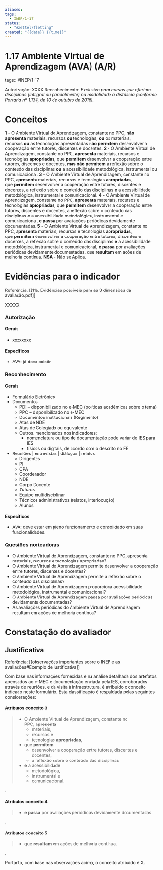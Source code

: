 ```yaml
---
aliases: 
tags:
  - INEP/1-17
status:
  - "#zettel/fletting"
created: "{{date}} {{time}}"
---
```

# 1.17 Ambiente Virtual de Aprendizagem (AVA) (A/R)

tags:: #INEP/1-17

Autorização: XXXX
Reconhecimento: *Exclusivo para cursos que ofertam disciplinas (integral ou parcialmente) na modalidade a distância (conforme Portaria nº 1.134, de 10 de outubro de 2016).*

# Conceitos

**1** - O Ambiente Virtual de Aprendizagem, constante no PPC, **não apresenta** materiais, recursos **ou** tecnologias; **ou** os materiais, recursos **ou** as tecnologias apresentadas **não permitem** desenvolver a cooperação entre tutores, discentes e docentes.
**2** - O Ambiente Virtual de Aprendizagem, constante no PPC, **apresenta** materiais, recursos e tecnologias **apropriadas**, que **permitem** desenvolver a cooperação entre tutores, discentes e docentes, **mas não permitem** a reflexão sobre o conteúdo das disciplinas **ou** a acessibilidade metodológica, instrumental ou comunicacional.
**3** - O Ambiente Virtual de Aprendizagem, constante no PPC, **apresenta** materiais, recursos e tecnologias **apropriadas**, que **permitem** desenvolver a cooperação entre tutores, discentes e docentes, a reflexão sobre o conteúdo das disciplinas **e** a acessibilidade metodológica, instrumental e comunicacional.
**4** - O Ambiente Virtual de Aprendizagem, constante no PPC, **apresenta** materiais, recursos e tecnologias **apropriadas**, que **permitem** desenvolver a cooperação entre tutores, discentes e docentes, a reflexão sobre o conteúdo das disciplinas **e** a acessibilidade metodológica, instrumental e comunicacional, **e passa** por avaliações periódicas devidamente documentadas.
**5** - O Ambiente Virtual de Aprendizagem, constante no PPC, **apresenta** materiais, recursos e tecnologias **apropriadas**, que **permitem** desenvolver a cooperação entre tutores, discentes e docentes, a reflexão sobre o conteúdo das disciplinas **e** a acessibilidade metodológica, instrumental e comunicacional, **e passa** por avaliações periódicas devidamente documentadas, que **resultam** em ações de melhoria contínua.
**NSA** - Não se Aplica.

# Evidências para o indicador

Referência: [[11a. Evidências possíveis para as 3 dimensões da avaliação.pdf]]

XXXXX

### Autorização

#### Gerais

- xxxxxxxx

#### Específicos

- AVA: já deve existir

### Reconhecimento

#### Gerais

- Formulário Eletrônico
- Documentos
 	- PDI – disponibilizado no e-MEC (políticas acadêmicas sobre o tema)
 	- PPC – disponibilizado no e-MEC
 	- Documentos institucionais (Regimento)
 	- Atas de NDE
 	- Atas de Colegiado ou equivalente
 	- Outros, mencionados nos indicadores:
  		- nomenclatura ou tipo de documentação pode variar de IES para IES
  		- físicos ou digitais, de acordo com o descrito no FE
- Reuniões | entrevistas | diálogos | relatos
 	- Dirigentes
 	- PI
 	- CPA
 	- Coordenador
 	- NDE
 	- Corpo Docente
 	- *Tutores*
 	- Equipe multidisciplinar
 	- Técnicos administrativos (relatos, interlocução)
 	- Alunos

#### Específicos

- AVA: deve estar em pleno funcionamento e consolidado em suas funcionalidades.

### Questões norteadoras

- O Ambiente Virtual de Aprendizagem, constante no PPC, apresenta materiais, recursos e tecnologias apropriadas?
- O Ambiente Virtual de Aprendizagem permite desenvolver a cooperação entre tutores, discentes e docentes?
- O Ambiente Virtual de Aprendizagem permite a reflexão sobre o conteúdo das disciplinas?
- O Ambiente Virtual de Aprendizagem proporciona acessibilidade metodológica, instrumental e comunicacional?
- O Ambiente Virtual de Aprendizagem passa por avaliações periódicas devidamente documentadas?
- As avaliações periódicas do Ambiente Virtual de Aprendizagem resultam em ações de melhoria contínua?

# Constatação do avaliador

## Justificativa

Referência: [[observações importantes sobre o INEP e as avaliações#Exemplo de justificativa]]

Com base nas informações fornecidas e na análise detalhada dos artefatos apensados ao e-MEC e documentação enviada pela IES, corroborados através de reuniões, e da visita à infraestrutura, é atribuído o conceito indicado neste formulário. Esta classificação é respaldada pelas seguintes considerações:

#### Atributos conceito 3

> - O Ambiente Virtual de Aprendizagem, constante no PPC, **apresenta**
>  	- materiais,
>  	- recursos e
>  	- tecnologias **apropriadas**,
> - que **permitem**
>  	- desenvolver a cooperação entre tutores, discentes e docentes,
>  	- a reflexão sobre o conteúdo das disciplinas
> - **e** a acessibilidade
>  	- metodológica,
>  	- instrumental e
>  	- comunicacional.

.

#### Atributos conceito 4

> - **e passa** por avaliações periódicas devidamente documentadas.

.

#### Atributos conceito 5

> - que **resultam** em ações de melhoria contínua.

.

Portanto, com base nas observações acima, o conceito atribuído é X.
